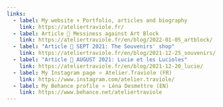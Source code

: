 ```yaml
---
links:
  - label: My website ⬆️ Portfolio, articles and biography
    link: https://ateliertraviole.fr/
  - label: Article 🔸 Messiness against Art Block
    link: https://ateliertraviole.fr/en/blog/2022-01-05_artblock/
  - label: "Article 🔸 SEPT 2021: The Souvenirs' shop"
    link: https://ateliertraviole.fr/en/blog/2021-12-25_souvenirs/
  - label: "Article 🔸 AUGUST 2021: Lucie et les Lucioles"
    link: https://ateliertraviole.fr/en/blog/2021-12-20_lucie/
  - label: My Instagram page ⭐ Atelier.Traviole (FR)
    link: https://www.instagram.com/atelier.traviole/
  - label: My Behance profile ⭐ Léna Desmettre (EN)
    link: https://www.behance.net/ateliertraviole
---
```

